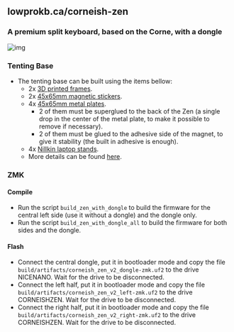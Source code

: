 ## lowprokb.ca/corneish-zen
### A premium split keyboard, based on the Corne, with a dongle

![img](../../../../../img/zen/zen.jpeg)

### Tenting Base

- The tenting base can be built using the items bellow:
  - 2x [3D printed frames](ZenTent.stl).
  - 2x [45x65mm magnetic stickers](https://www.aliexpress.com/item/4000152137062.html).
  - 4x [45x65mm metal plates](https://www.aliexpress.com/item/1005005883276929.html).
    - 2 of them must be superglued to the back of the Zen (a single drop in the center of the metal plate, to make it possible to remove if necessary).
    - 2 of them must be glued to the adhesive side of the magnet, to give it stability (the built in adhesive is enough).
  - 4x [Nillkin laptop stands](https://www.aliexpress.com/item/1005004603358207.html).
  - More details can be found [here](https://imgur.com/gallery/ktgfP37).

### ZMK

#### Compile

- Run the script `build_zen_with_dongle` to build the firmware for the central left side (use it without a dongle) and the dongle only.
- Run the script `build_zen_with_dongle_all` to build the firmware for both sides and the dongle.

#### Flash

- Connect the central dongle, put it in bootloader mode and copy the file `build/artifacts/corneish_zen_v2_dongle-zmk.uf2` to the drive NICENANO. Wait for the drive to be disconnected.
- Connect the left half, put it in bootloader mode and copy the file `build/artifacts/corneish_zen_v2_left-zmk.uf2` to the drive CORNEISHZEN. Wait for the drive to be disconnected.
- Connect the right half, put it in bootloader mode and copy the file `build/artifacts/corneish_zen_v2_right-zmk.uf2` to the drive CORNEISHZEN. Wait for the drive to be disconnected.
